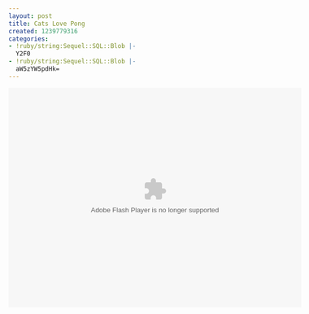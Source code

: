 ```yaml
---
layout: post
title: Cats Love Pong
created: 1239779316
categories:
- !ruby/string:Sequel::SQL::Blob |-
  Y2F0
- !ruby/string:Sequel::SQL::Blob |-
  aW5zYW5pdHk=
---
```

<object width="576" height="432" ><param name="allowfullscreen" value="true" /><param name="allowscriptaccess" value="always" /><param name="movie" value="http://www.facebook.com/v/80264326471" /><embed src="http://www.facebook.com/v/80264326471" type="application/x-shockwave-flash" allowscriptaccess="always" allowfullscreen="true" width="576" height="432"></embed></object>
<!--break-->
